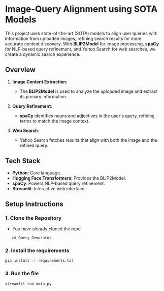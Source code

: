 # Image-Query Alignment using SOTA Models

This project uses state-of-the-art (SOTA) models to align user queries with information from uploaded images, refining search results for more accurate content discovery. With **BLIP2Model** for image processing, **spaCy** for NLP-based query refinement, and Yahoo Search for web searches, we create a dynamic search experience.

## Overview

1. **Image Content Extraction**:
   - The **BLIP2Model** is used to analyze the uploaded image and extract its primary information.
   
2. **Query Refinement**:
   - **spaCy** identifies nouns and adjectives in the user's query, refining terms to match the image context.

3. **Web Search**:
   - Yahoo Search fetches results that align with both the image and the refined query.

## Tech Stack

- **Python**: Core language.
- **Hugging Face Transformers**: Provides the BLIP2Model.
- **spaCy**: Powers NLP-based query refinement.
- **Streamlit**: Interactive web interface.

## Setup Instructions

### 1. Clone the Repository

   - You have already cloned the repo
   ```bash
      cd Query_Generator
   ```

### 2. Install the requirements

```bash
pip install -r requirements.txt
```

### 3. Run the file

```bash
streamlit run main.py
```

